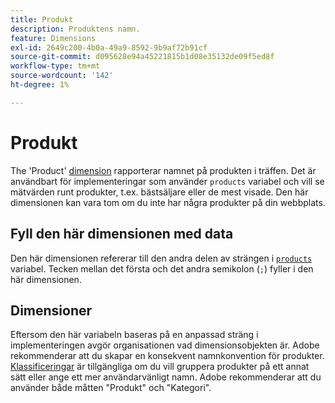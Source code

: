 ```yaml
---
title: Produkt
description: Produktens namn.
feature: Dimensions
exl-id: 2649c200-4b0a-49a9-8592-9b9af72b91cf
source-git-commit: d095628e94a45221815b1d08e35132de09f5ed8f
workflow-type: tm+mt
source-wordcount: '142'
ht-degree: 1%

---
```


# Produkt

The &#39;Product&#39; [dimension](overview.md) rapporterar namnet på produkten i träffen. Det är användbart för implementeringar som använder `products` variabel och vill se mätvärden runt produkter, t.ex. bästsäljare eller de mest visade. Den här dimensionen kan vara tom om du inte har några produkter på din webbplats.

## Fyll den här dimensionen med data

Den här dimensionen refererar till den andra delen av strängen i [`products`](/help/implement/vars/page-vars/products.md) variabel. Tecken mellan det första och det andra semikolon (`;`) fyller i den här dimensionen.

## Dimensioner

Eftersom den här variabeln baseras på en anpassad sträng i implementeringen avgör organisationen vad dimensionsobjekten är. Adobe rekommenderar att du skapar en konsekvent namnkonvention för produkter. [Klassificeringar](../classifications/c-classifications.md) är tillgängliga om du vill gruppera produkter på ett annat sätt eller ange ett mer användarvänligt namn. Adobe rekommenderar att du använder både måtten &quot;Produkt&quot; och &quot;Kategori&quot;.
